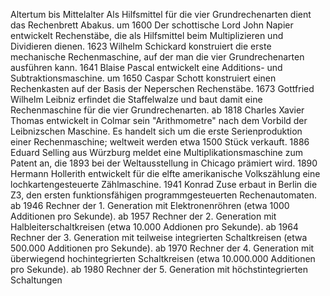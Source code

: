 
Altertum bis Mittelalter	Als Hilfsmittel für die vier Grundrechenarten dient das Rechenbrett Abakus.
um 1600	Der schottische Lord John Napier entwickelt Rechenstäbe, die als Hilfsmittel beim Multiplizieren und Dividieren dienen.
1623	Wilhelm Schickard konstruiert die erste mechanische Rechenmaschine, auf der man die vier Grundrechenarten ausführen kann.
1641	Blaise Pascal entwickelt eine Additions- und Subtraktionsmaschine.
um 1650	Caspar Schott konstruiert einen Rechenkasten auf der Basis der Neperschen Rechenstäbe.
1673	Gottfried Wilhelm Leibniz erfindet die Staffelwalze und baut damit eine Rechenmaschine für die vier Grundrechenarten.
ab 1818	Charles Xavier Thomas entwickelt in Colmar sein "Arithmometre" nach dem Vorbild der Leibnizschen Maschine. Es handelt sich um die erste Serienproduktion einer Rechenmaschine; weltweit werden etwa 1500 Stück verkauft.
1886	Eduard Selling aus Würzburg meldet eine Multiplikationsmaschine zum Patent an, die 1893 bei der Weltausstellung in Chicago prämiert wird.
1890	Hermann Hollerith entwickelt für die elfte amerikanische Volkszählung eine lochkartengesteuerte Zählmaschine.
1941	Konrad Zuse erbaut in Berlin die Z3, den ersten funktionsfähigen programmgesteuerten Rechenautomaten.
ab 1946	Rechner der 1. Generation mit Elektronenröhren (etwa 1000 Additionen pro Sekunde).
ab 1957	Rechner der 2. Generation mit Halbleiterschaltkreisen (etwa 10.000 Addionen pro Sekunde).
ab 1964	Rechner der 3. Generation mit teilweise integrierten Schaltkreisen (etwa 500.000 Additionen pro Sekunde).
ab 1970	Rechner der 4. Generation mit überwiegend hochintegrierten Schaltkreisen (etwa 10.000.000 Additionen pro Sekunde).
ab 1980	Rechner der 5. Generation mit höchstintegrierten Schaltungen
